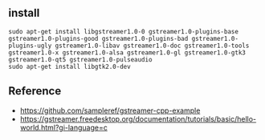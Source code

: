 ## install
    
    sudo apt-get install libgstreamer1.0-0 gstreamer1.0-plugins-base gstreamer1.0-plugins-good gstreamer1.0-plugins-bad gstreamer1.0-plugins-ugly gstreamer1.0-libav gstreamer1.0-doc gstreamer1.0-tools gstreamer1.0-x gstreamer1.0-alsa gstreamer1.0-gl gstreamer1.0-gtk3 gstreamer1.0-qt5 gstreamer1.0-pulseaudio
    sudo apt-get install libgtk2.0-dev

## Reference
- https://github.com/sampleref/gstreamer-cpp-example
- https://gstreamer.freedesktop.org/documentation/tutorials/basic/hello-world.html?gi-language=c